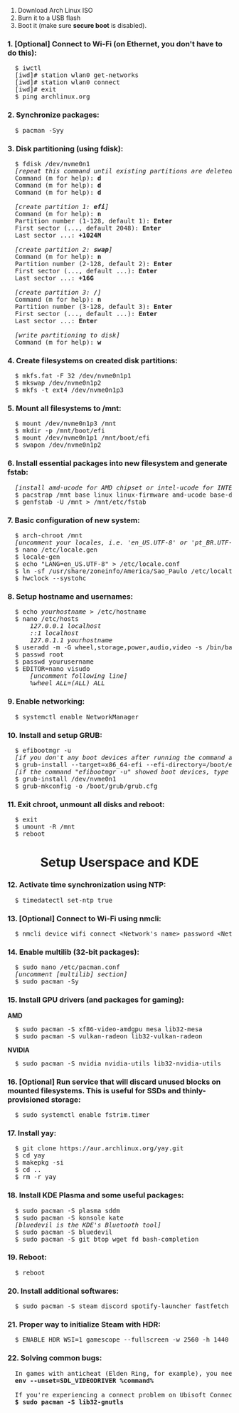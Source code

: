 <ol>
<li>Download Arch Linux ISO</li>
<li>Burn it to a USB flash</li>
<li>Boot it (make sure <b>secure boot</b> is disabled).</li>
</ol>

### 1. [Optional] Connect to Wi-Fi (on Ethernet, you don't have to do this):
<pre>
  $ iwctl
  [iwd]# station wlan0 get-networks
  [iwd]# station wlan0 connect <Network's name>
  [iwd]# exit
  $ ping archlinux.org
</pre>

### 2. Synchronize packages:
<pre>
  $ pacman -Syy
</pre>

### 3. Disk partitioning (using fdisk):
<pre>
  $ fdisk /dev/nvme0n1
  <i>[repeat this command until existing partitions are deleted]</i>
  Command (m for help): <b>d</b>
  Command (m for help): <b>d</b>
  Command (m for help): <b>d</b>

  <i>[create partition 1: <b>efi</b>]</i>
  Command (m for help): <b>n</b>
  Partition number (1-128, default 1): <b>Enter</b>
  First sector (..., default 2048): <b>Enter</b>
  Last sector ...: <b>+1024M</b>

  <i>[create partition 2: <b>swap</b>]</i>
  Command (m for help): <b>n</b>
  Partition number (2-128, default 2): <b>Enter</b>
  First sector (..., default ...): <b>Enter</b>
  Last sector ...: <b>+16G</b>

  <i>[create partition 3: <b>/</b>]</i>
  Command (m for help): <b>n</b>
  Partition number (3-128, default 3): <b>Enter</b>
  First sector (..., default ...): <b>Enter</b>
  Last sector ...: <b>Enter</b>

  <i>[write partitioning to disk]</i>
  Command (m for help): <b>w</b>
</pre>

### 4. Create filesystems on created disk partitions:
<pre>
  $ mkfs.fat -F 32 /dev/nvme0n1p1
  $ mkswap /dev/nvme0n1p2
  $ mkfs -t ext4 /dev/nvme0n1p3
</pre>

### 5. Mount all filesystems to /mnt:
<pre>
  $ mount /dev/nvme0n1p3 /mnt
  $ mkdir -p /mnt/boot/efi
  $ mount /dev/nvme0n1p1 /mnt/boot/efi
  $ swapon /dev/nvme0n1p2
</pre>

### 6. Install essential packages into new filesystem and generate fstab:
<pre>
  <i>[install amd-ucode for AMD chipset or intel-ucode for INTEL chipset]</i>
  $ pacstrap /mnt base linux linux-firmware amd-ucode base-devel grub efibootmgr nano networkmanager
  $ genfstab -U /mnt > /mnt/etc/fstab
</pre>

### 7. Basic configuration of new system:
<pre>
  $ arch-chroot /mnt
  <i>[uncomment your locales, i.e. 'en_US.UTF-8' or 'pt_BR.UTF-8']</i>
  $ nano /etc/locale.gen
  $ locale-gen
  $ echo "LANG=en_US.UTF-8" > /etc/locale.conf
  $ ln -sf /usr/share/zoneinfo/America/Sao_Paulo /etc/localtime
  $ hwclock --systohc
</pre>

### 8. Setup hostname and usernames:
<pre>
  $ echo <i>yourhostname</i> > /etc/hostname
  $ nano /etc/hosts
      <i>127.0.0.1 localhost</i>
      <i>::1 localhost</i>
      <i>127.0.1.1 yourhostname</i>
  $ useradd -m -G wheel,storage,power,audio,video -s /bin/bash yourusername
  $ passwd root
  $ passwd yourusername
  $ EDITOR=nano visudo
      <i>[uncomment following line]</i>
      <i>%wheel ALL=(ALL) ALL</i>
</pre>

### 9. Enable networking:
<pre>
  $ systemctl enable NetworkManager
</pre>

### 10. Install and setup GRUB:
<pre>
  $ efibootmgr -u
  <i>[if you don't any boot devices after running the command above, type the command below]</i>
  $ grub-install --target=x86_64-efi --efi-directory=/boot/efi --removable
  <i>[if the command "efibootmgr -u" showed boot devices, type the command below]</i>
  $ grub-install /dev/nvme0n1
  $ grub-mkconfig -o /boot/grub/grub.cfg
</pre>

### 11. Exit chroot, unmount all disks and reboot:
<pre>
  $ exit
  $ umount -R /mnt
  $ reboot
</pre>

<h1 align="center">
    Setup Userspace and KDE
</h1>

### 12. Activate time synchronization using NTP:
<pre>
  $ timedatectl set-ntp true
</pre>

### 13. [Optional] Connect to Wi-Fi using nmcli:
<pre>
  $ nmcli device wifi connect &lt;Network's name&gt; password &lt;Network's password&gt;
</pre>

### 14. Enable multilib (32-bit packages):
<pre>
  $ sudo nano /etc/pacman.conf
  <i>[uncomment [multilib] section]</i>
  $ sudo pacman -Sy
</pre>

### 15. Install GPU drivers (and packages for gaming):
<b>AMD</b>
<pre>
  $ sudo pacman -S xf86-video-amdgpu mesa lib32-mesa
  $ sudo pacman -S vulkan-radeon lib32-vulkan-radeon
</pre>

<b>NVIDIA</b>
<pre>
  $ sudo pacman -S nvidia nvidia-utils lib32-nvidia-utils
</pre>

### 16. [Optional] Run service that will discard unused blocks on mounted filesystems. This is useful for SSDs and thinly-provisioned storage:
<pre>
  $ sudo systemctl enable fstrim.timer
</pre>

### 17. Install yay:
<pre>
  $ git clone https://aur.archlinux.org/yay.git
  $ cd yay
  $ makepkg -si
  $ cd ..
  $ rm -r yay
</pre>

### 18. Install KDE Plasma and some useful packages:
<pre>
  $ sudo pacman -S plasma sddm
  $ sudo pacman -S konsole kate
  <i>[bluedevil is the KDE's Bluetooth tool]</i>
  $ sudo pacman -S bluedevil
  $ sudo pacman -S git btop wget fd bash-completion
</pre>

### 19. Reboot:
<pre>
  $ reboot
</pre>

### 20. Install additional softwares:
<pre>
  $ sudo pacman -S steam discord spotify-launcher fastfetch code
</pre>

### 21. Proper way to initialize Steam with HDR:
<pre>
  $ ENABLE_HDR_WSI=1 gamescope --fullscreen -w 2560 -h 1440 --force-grab-cursor --hdr-enabled --hdr-debug-force-output --hdr-sdr-content-nits 600 --steam -- env ENABLE_GAMESCOPE_WSI=1 DXVK_HDR=1 DISABLE_HDR_WSI=1 steam
</pre>

### 22. Solving common bugs:
<pre>
  In games with anticheat (Elden Ring, for example), you need to add the following parameters on Steam launch:
  <b>env --unset=SDL_VIDEODRIVER %command%</b>

  If you're experiencing a connect problem on Ubisoft Connect, install the following package:
  <b>$ sudo pacman -S lib32-gnutls</b>
</pre>
